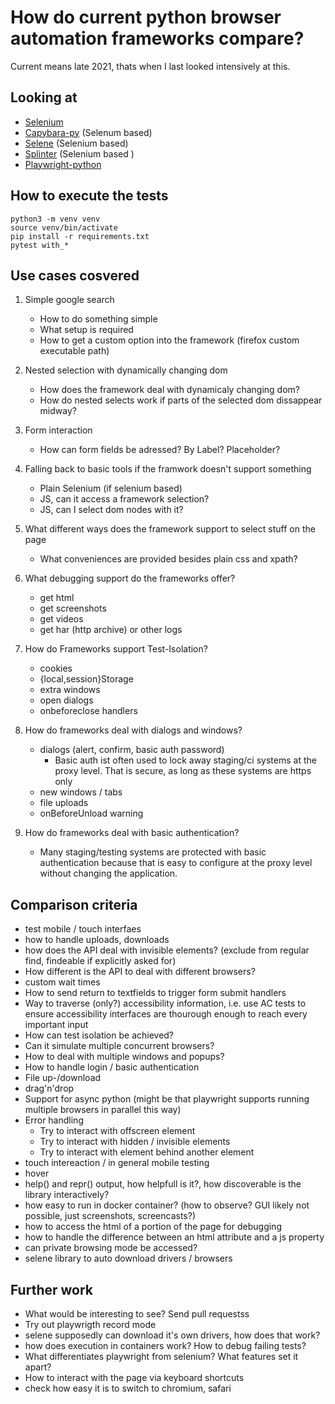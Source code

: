 # How do current python browser automation frameworks compare?

Current means late 2021, thats when I last looked intensively at this.

## Looking at

- [Selenium](https://www.selenium.dev/selenium/docs/api/py/)
- [Capybara-py](https://github.com/elliterate/capybara.py) (Selenum based)
- [Selene](https://github.com/yashaka/selene) (Selenium based)
- [Splinter](https://github.com/cobrateam/splinter/) (Selenium based )
- [Playwright-python](https://github.com/Microsoft/playwright-python)

## How to execute the tests

    python3 -m venv venv
    source venv/bin/activate
    pip install -r requirements.txt
    pytest with_*

## Use cases cosvered

1. Simple google search
    - How to do something simple
    - What setup is required
    - How to get a custom option into the framework (firefox custom executable path)

1. Nested selection with dynamically changing dom
    - How does the framework deal with dynamicaly changing dom?
    - How do nested selects work if parts of the selected dom dissappear midway?

1. Form interaction
    - How can form fields be adressed? By Label? Placeholder?

1. Falling back to basic tools if the framwork doesn't support something
    - Plain Selenium (if selenium based)
    - JS, can it access a framework selection?
    - JS, can I select dom nodes with it?

1. What different ways does the framework support to select stuff on the page
    - What conveniences are provided besides plain css and xpath?

1. What debugging support do the frameworks offer?
    - get html
    - get screenshots
    - get videos
    - get har (http archive) or other logs

1. How do Frameworks support Test-Isolation?
    - cookies
    - {local,session}Storage
    - extra windows
    - open dialogs
    - onbeforeclose handlers

1. How do frameworks deal with dialogs and windows?
    - dialogs (alert, confirm, basic auth password)
        - Basic auth ist often used to lock away staging/ci systems at the proxy level. That is secure, as long as these systems are https only
    - new windows / tabs
    - file uploads
    - onBeforeUnload warning

1. How do frameworks deal with basic authentication?
    - Many staging/testing systems are protected with basic authentication because that is easy to configure at the proxy level without changing the application.

## Comparison criteria

- test mobile / touch interfaes
- how to handle uploads, downloads
- how does the API deal with invisible elements? (exclude from regular find, findeable if explicitly asked for)
- How different is the API to deal with different browsers?
- custom wait times
- How to send return to textfields to trigger form submit handlers
- Way to traverse (only?) accessibility information, i.e. use AC tests to ensure accessibility interfaces are thourough enough to reach every important input
- How can test isolation be achieved?
- Can it simulate multiple concurrent browsers?
- How to deal with multiple windows and popups?
- How to handle login / basic authentication
- File up-/download
- drag'n'drop
- Support for async python (might be that playwright supports running multiple browsers in parallel this way)
- Error handling
  - Try to interact with offscreen element
  - Try to interact with hidden / invisible elements
  - Try to interact with element behind another element
- touch intereaction / in general mobile testing
- hover
- help() and repr() output, how helpfull is it?, how discoverable is the library interactively?
- how easy to run in docker container? (how to observe? GUI likely not possible, just screenshots, screencasts?)
- how to access the html of a portion of the page for debugging
- how to handle the difference between an html attribute and a js property
- can private browsing mode be accessed?
- selene library to auto download drivers / browsers

## Further work

- What would be interesting to see? Send pull requestss
- Try out playwrigth record mode
- selene supposedly can download it's own drivers, how does that work?
- how does execution in containers work? How to debug failing tests?
- What differentiates playwright from selenium? What features set it apart?
- How to interact with the page via keyboard shortcuts
- check how easy it is to switch to chromium, safari
